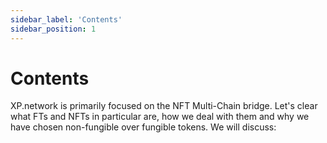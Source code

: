 ```yaml
---
sidebar_label: 'Contents'
sidebar_position: 1
---
```


# Contents

XP.network is primarily focused on the NFT Multi-Chain bridge. Let's clear what FTs and NFTs in particular are, how we deal with them and why we have chosen non-fungible over fungible tokens. We will discuss:

